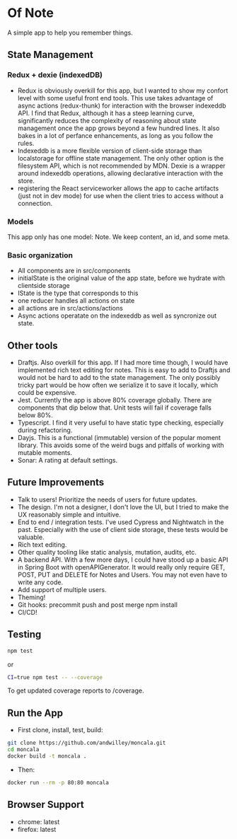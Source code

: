 # Of Note

A simple app to help you remember things.

## State Management

### Redux + dexie (indexedDB)

- Redux is obviously overkill for this app, but I wanted to show my confort level with some useful front end tools. This use takes advantage of async actions (redux-thunk) for interaction with the browser indexeddb API. I find that Redux, although it has a steep learning curve, significantly reduces the complexity of reasoning about state management once the app grows beyond a few hundred lines. It also bakes in a lot of perfance enhancements, as long as you follow the rules.
- Indexeddb is a more flexible version of client-side storage than localstorage for offline state management. The only other option is the filesystem API, which is not recommended by MDN. Dexie is a wrapper around indexeddb operations, allowing declarative interaction with the store.
- registering the React serviceworker allows the app to cache artifacts (just not in dev mode) for use when the client tries to access without a connection.

### Models

This app only has one model: Note. We keep content, an id, and some meta.

### Basic organization

- All components are in src/components
- initialState is the original value of the app state, before we hydrate with clientside storage
- IState is the type that corresponds to this
- one reducer handles all actions on state
- all actions are in src/actions/actions
- Async actions operatate on the indexeddb as well as syncronize out state.

## Other tools

- Draftjs. Also overkill for this app. If I had more time though, I would have implemented rich text editing for notes. This is easy to add to Draftjs and would not be hard to add to the state management. The only possibly tricky part would be how often we serialize it to save it locally, which could be expensive.
- Jest. Currently the app is above 80% coverage globally. There are components that dip below that. Unit tests will fail if coverage falls below 80%.
- Typescript. I find it very useful to have static type checking, especially during refactoring.
- Dayjs. This is a functional (immutable) version of the popular moment library. This avoids some of the weird bugs and pitfalls of working with mutable moments.
- Sonar: A rating at default settings.

## Future Improvements

- Talk to users! Prioritize the needs of users for future updates.
- The design. I'm not a designer, I don't love the UI, but I tried to make the UX reasonably simple and intuitive.
- End to end / integration tests. I've used Cypress and Nightwatch in the past. Especially with the use of client side storage, these tests would be valuable.
- Rich text editing.
- Other quality tooling like static analysis, mutation, audits, etc.
- A backend API. With a few more days, I could have stood up a basic API in Spring Boot with openAPIGenerator. It would really only require GET, POST, PUT and DELETE for Notes and Users. You may not even have to write any code.
- Add support of multiple users.
- Theming!
- Git hooks: precommit push and post merge npm install
- CI/CD!

## Testing

```bash
npm test
```

or

```bash
CI=true npm test -- --coverage
```

To get updated coverage reports to /coverage.

## Run the App

- First clone, install, test, build:

```bash
git clone https://github.com/andwilley/moncala.git
cd moncala
docker build -t moncala .
```

- Then:

```bash
docker run --rm -p 80:80 moncala
```

## Browser Support

- chrome: latest
- firefox: latest
